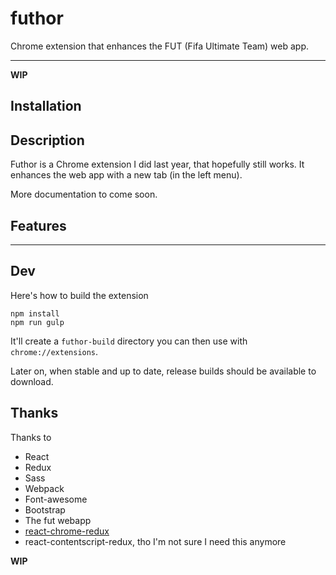 # futhor

Chrome extension that enhances the FUT (Fifa Ultimate Team) web app.

---

**WIP**

## Installation

## Description

Futhor is a Chrome extension I did last year, that hopefully still works. It
enhances the web app with a new tab (in the left menu).

More documentation to come soon.

## Features

---

## Dev

Here's how to build the extension

    npm install
    npm run gulp

It'll create a `futhor-build` directory you can then use with `chrome://extensions`.

Later on, when stable and up to date, release builds should be available to download.

## Thanks

Thanks to

- React
- Redux
- Sass
- Webpack
- Font-awesome
- Bootstrap
- The fut webapp
- [react-chrome-redux](https://github.com/tshaddix/react-chrome-redux)
- react-contentscript-redux, tho I'm not sure I need this anymore

**WIP**
